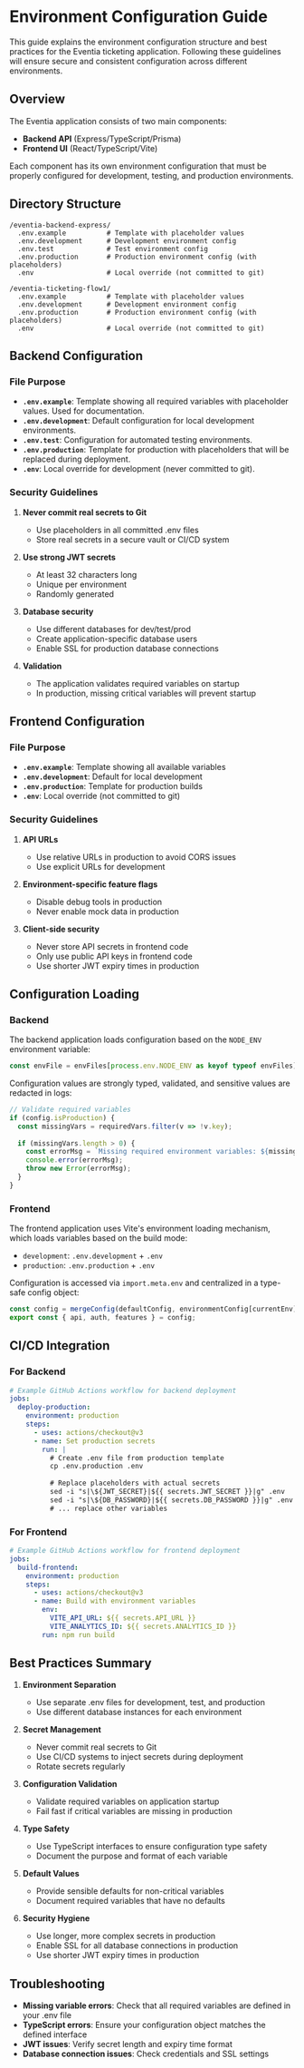 # Environment Configuration Guide

This guide explains the environment configuration structure and best practices for the Eventia ticketing application. Following these guidelines will ensure secure and consistent configuration across different environments.

## Overview

The Eventia application consists of two main components:
- **Backend API** (Express/TypeScript/Prisma)
- **Frontend UI** (React/TypeScript/Vite)

Each component has its own environment configuration that must be properly configured for development, testing, and production environments.

## Directory Structure

```
/eventia-backend-express/
  .env.example          # Template with placeholder values
  .env.development      # Development environment config
  .env.test             # Test environment config
  .env.production       # Production environment config (with placeholders)
  .env                  # Local override (not committed to git)

/eventia-ticketing-flow1/
  .env.example          # Template with placeholder values
  .env.development      # Development environment config
  .env.production       # Production environment config (with placeholders)
  .env                  # Local override (not committed to git)
```

## Backend Configuration

### File Purpose

- **`.env.example`**: Template showing all required variables with placeholder values. Used for documentation.
- **`.env.development`**: Default configuration for local development environments.
- **`.env.test`**: Configuration for automated testing environments.
- **`.env.production`**: Template for production with placeholders that will be replaced during deployment.
- **`.env`**: Local override for development (never committed to git).

### Security Guidelines

1. **Never commit real secrets to Git**
   - Use placeholders in all committed .env files
   - Store real secrets in a secure vault or CI/CD system

2. **Use strong JWT secrets**
   - At least 32 characters long
   - Unique per environment
   - Randomly generated

3. **Database security**
   - Use different databases for dev/test/prod
   - Create application-specific database users
   - Enable SSL for production database connections

4. **Validation**
   - The application validates required variables on startup
   - In production, missing critical variables will prevent startup

## Frontend Configuration

### File Purpose

- **`.env.example`**: Template showing all available variables
- **`.env.development`**: Default for local development
- **`.env.production`**: Template for production builds
- **`.env`**: Local override (not committed to git)

### Security Guidelines

1. **API URLs**
   - Use relative URLs in production to avoid CORS issues
   - Use explicit URLs for development

2. **Environment-specific feature flags**
   - Disable debug tools in production
   - Never enable mock data in production

3. **Client-side security**
   - Never store API secrets in frontend code
   - Only use public API keys in frontend code
   - Use shorter JWT expiry times in production

## Configuration Loading

### Backend

The backend application loads configuration based on the `NODE_ENV` environment variable:

```typescript
const envFile = envFiles[process.env.NODE_ENV as keyof typeof envFiles] || '.env';
```

Configuration values are strongly typed, validated, and sensitive values are redacted in logs:

```typescript
// Validate required variables
if (config.isProduction) {
  const missingVars = requiredVars.filter(v => !v.key);
  
  if (missingVars.length > 0) {
    const errorMsg = `Missing required environment variables: ${missingVars.map(v => v.path).join(', ')}`;
    console.error(errorMsg);
    throw new Error(errorMsg);
  }
}
```

### Frontend

The frontend application uses Vite's environment loading mechanism, which loads variables based on the build mode:

- `development`: `.env.development` + `.env`
- `production`: `.env.production` + `.env`

Configuration is accessed via `import.meta.env` and centralized in a type-safe config object:

```typescript
const config = mergeConfig(defaultConfig, environmentConfig[currentEnv]);
export const { api, auth, features } = config;
```

## CI/CD Integration

### For Backend

```yaml
# Example GitHub Actions workflow for backend deployment
jobs:
  deploy-production:
    environment: production
    steps:
      - uses: actions/checkout@v3
      - name: Set production secrets
        run: |
          # Create .env file from production template
          cp .env.production .env
          
          # Replace placeholders with actual secrets
          sed -i "s|\${JWT_SECRET}|${{ secrets.JWT_SECRET }}|g" .env
          sed -i "s|\${DB_PASSWORD}|${{ secrets.DB_PASSWORD }}|g" .env
          # ... replace other variables
```

### For Frontend

```yaml
# Example GitHub Actions workflow for frontend deployment
jobs:
  build-frontend:
    environment: production
    steps:
      - uses: actions/checkout@v3
      - name: Build with environment variables
        env:
          VITE_API_URL: ${{ secrets.API_URL }}
          VITE_ANALYTICS_ID: ${{ secrets.ANALYTICS_ID }}
        run: npm run build
```

## Best Practices Summary

1. **Environment Separation**
   - Use separate .env files for development, test, and production
   - Use different database instances for each environment

2. **Secret Management**
   - Never commit real secrets to Git
   - Use CI/CD systems to inject secrets during deployment
   - Rotate secrets regularly

3. **Configuration Validation**
   - Validate required variables on application startup
   - Fail fast if critical variables are missing in production

4. **Type Safety**
   - Use TypeScript interfaces to ensure configuration type safety
   - Document the purpose and format of each variable

5. **Default Values**
   - Provide sensible defaults for non-critical variables
   - Document required variables that have no defaults

6. **Security Hygiene**
   - Use longer, more complex secrets in production
   - Enable SSL for all database connections in production
   - Use shorter JWT expiry times in production

## Troubleshooting

- **Missing variable errors**: Check that all required variables are defined in your .env file
- **TypeScript errors**: Ensure your configuration object matches the defined interface
- **JWT issues**: Verify secret length and expiry time format
- **Database connection issues**: Check credentials and SSL settings 